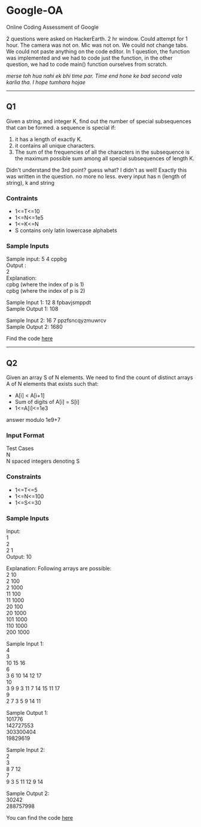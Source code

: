 # Google-OA
Online Coding Assessment of Google

2 questions were asked on HackerEarth. 2 hr window. Could attempt for 1 hour.
The camera was not on. Mic was not on. We could not change tabs. We could not paste anything on the code editor.
In 1 question, the function was implemented and we had to code just the function, in the other question, we had to code main() function ourselves from scratch.

*merse toh hua nahi ek bhi time par. Time end hone ke bad second vala karlia tha. I hope tumhara hojae*

---

## Q1
Given a string, and integer K, find out the number of special subsequences that can be formed.
a sequence is special if:
1) it has a length of exactly K.
2) it contains all unique characters.
3) The sum of the frequencies of all the characters in the subsequence is the maximum possible sum among all special subsequences of length K.

Didn't understand the 3rd point? guess what? I didn't as well! Exactly this was written in the question. no more no less.
every input has n (length of string), k and string

### Contraints
- 1<=T<=10
- 1<=N<=1e5
- 1<=K<=N
- S contains only latin lowercase alphabets

### Sample Inputs
Sample input:
5 4 cppbg\
Output :\
2\
Explanation:\
cpbg (where the index of p is 1)\
cpbg (where the index of p is 2)


Sample Input 1: 12 8 fpbavjsmppdt\
Sample Output 1: 108

Sample Input 2: 16 7 ppzfsncqyzmuwrcv\
Sample Output 2: 1680

Find the code [here](/test.cpp)

---

## Q2
Given an array S of N elements. We need to find the count of distinct arrays A of N elements that exists such that:
- A[i] < A[i+1]
- Sum of digits of A[i] = S[i]
- 1<=A[i]<=1e3

answer modulo 1e9+7

### Input Format
Test Cases\
N\
N spaced integers denoting S

### Constraints
- 1<=T<=5
- 1<=N<=100
- 1<=S<=30

### Sample Inputs
Input:\
1\
2\
2 1\
Output:
10

Explanation:
Following arrays are possible:\
2 10\
2 100\
2 1000\
11 100\
11 1000\
20 100\
20 1000\
101 1000\
110 1000\
200 1000

Sample Input 1:\
4\
3\
10 15 16\
6\
3 6 10 14 12 17\
10\
3 9 9 3 11 7 14 15 11 17\
9\
2 7 3 5 9 14 11

Sample Output 1:\
101776\
142727553\
303300404\
19829619

Sample Input 2:\
2\
3\
8 7 12\
7\
9 3 5 11 12 9 14

Sample Output 2:\
30242\
288757998

You can find the code [here]()










